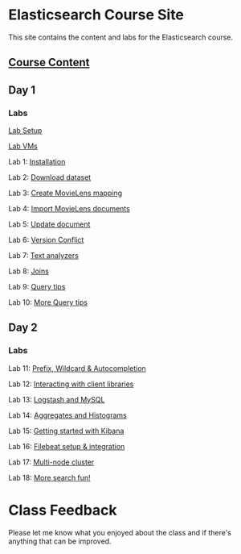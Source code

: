 # Elasticsearch Course Site 

This site contains the content and labs for the Elasticsearch course. 


## [Course Content](https://www.dropbox.com/sh/pnx2klr4reiu01n/AADaY-GGaqOW_EaKifoMxB3ia?dl=0)

## Day 1 

### Labs

[Lab Setup](labs/001_setup/)   

[Lab VMs](https://docs.google.com/spreadsheets/d/1hqMfSpDqjohHlOX_bwkYhIvntLVW6E8ktLa3uQLHL7k/edit#gid=0)

Lab 1: [Installation](labs/01-install/)   

Lab 2: [Download dataset](labs/02-movielens/) 

Lab 3: [Create MovieLens mapping](labs/03-movielens-mapping)

Lab 4: [Import MovieLens documents](labs/04-movielens-data)

Lab 5: [Update document](labs/05-update-document)

Lab 6: [Version Conflict](labs/06-versions)

Lab 7: [Text analyzers](labs/07-analyzers)

Lab 8: [Joins](labs/08-join)

Lab 9: [Query tips](labs/09-search)

Lab 10: [More Query tips](labs/10-more-search)


## Day 2

### Labs 
Lab 11: [Prefix, Wildcard & Autocompletion](labs/11-prefix-wildcard)

Lab 12: [Interacting with client libraries](labs/12-python)

Lab 13: [Logstash and MySQL](labs/13-logstash)

Lab 14: [Aggregates and Histograms](labs/14-aggs)

Lab 15: [Getting started with Kibana](labs/15-kibana)

Lab 16: [Filebeat setup & integration](labs/16-filebeat)

Lab 17: [Multi-node cluster](labs/17-multi-node)

Lab 18: [More search fun!](labs/18-complex-queries)


# Class Feedback

Please let me know what you enjoyed about the class and if there's anything that can be improved. 
